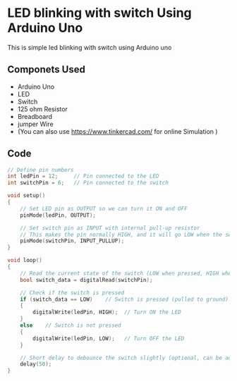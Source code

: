 # LED blinking with switch Using Arduino Uno
This is simple led blinking with switch using Arduino uno 

## Componets Used 
- Arduino Uno
- LED
- Switch
- 125 ohm Resistor
- Breadboard
- jumper Wire
- (You can also use https://www.tinkercad.com/ for online Simulation )

## Code
```cpp
// Define pin numbers
int ledPin = 12;     // Pin connected to the LED
int switchPin = 6;   // Pin connected to the switch

void setup()
{
    // Set LED pin as OUTPUT so we can turn it ON and OFF
    pinMode(ledPin, OUTPUT);

    // Set switch pin as INPUT with internal pull-up resistor
    // This makes the pin normally HIGH, and it will go LOW when the switch is pressed
    pinMode(switchPin, INPUT_PULLUP);
}

void loop()
{
    // Read the current state of the switch (LOW when pressed, HIGH when not pressed)
    bool switch_data = digitalRead(switchPin);

    // Check if the switch is pressed
    if (switch_data == LOW)    // Switch is pressed (pulled to ground)
    {
        digitalWrite(ledPin, HIGH);  // Turn ON the LED
    }
    else    // Switch is not pressed
    {
        digitalWrite(ledPin, LOW);   // Turn OFF the LED
    }

    // Short delay to debounce the switch slightly (optional, can be adjusted or removed)
    delay(50);
}
